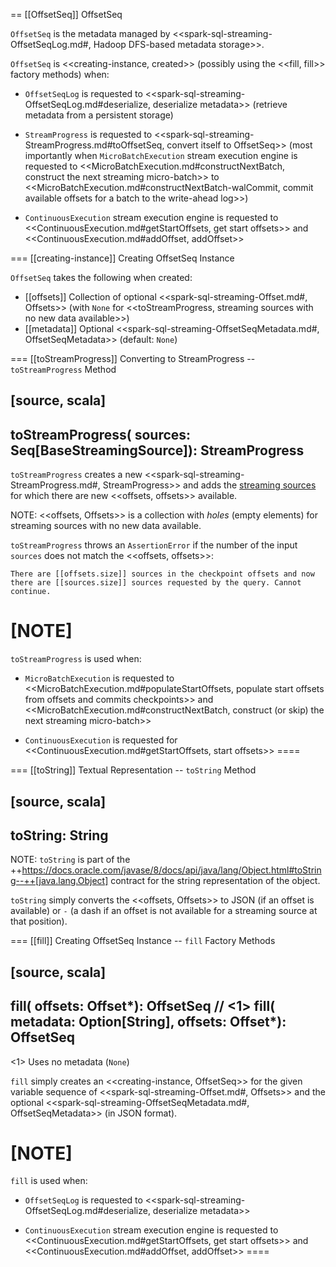 == [[OffsetSeq]] OffsetSeq

`OffsetSeq` is the metadata managed by <<spark-sql-streaming-OffsetSeqLog.md#, Hadoop DFS-based metadata storage>>.

`OffsetSeq` is <<creating-instance, created>> (possibly using the <<fill, fill>> factory methods) when:

* `OffsetSeqLog` is requested to <<spark-sql-streaming-OffsetSeqLog.md#deserialize, deserialize metadata>> (retrieve metadata from a persistent storage)

* `StreamProgress` is requested to <<spark-sql-streaming-StreamProgress.md#toOffsetSeq, convert itself to OffsetSeq>> (most importantly when `MicroBatchExecution` stream execution engine is requested to <<MicroBatchExecution.md#constructNextBatch, construct the next streaming micro-batch>> to <<MicroBatchExecution.md#constructNextBatch-walCommit, commit available offsets for a batch to the write-ahead log>>)

* `ContinuousExecution` stream execution engine is requested to <<ContinuousExecution.md#getStartOffsets, get start offsets>> and <<ContinuousExecution.md#addOffset, addOffset>>

=== [[creating-instance]] Creating OffsetSeq Instance

`OffsetSeq` takes the following when created:

* [[offsets]] Collection of optional <<spark-sql-streaming-Offset.md#, Offsets>> (with `None` for <<toStreamProgress, streaming sources with no new data available>>)
* [[metadata]] Optional <<spark-sql-streaming-OffsetSeqMetadata.md#, OffsetSeqMetadata>> (default: `None`)

=== [[toStreamProgress]] Converting to StreamProgress -- `toStreamProgress` Method

[source, scala]
----
toStreamProgress(
  sources: Seq[BaseStreamingSource]): StreamProgress
----

`toStreamProgress` creates a new <<spark-sql-streaming-StreamProgress.md#, StreamProgress>> and adds the [streaming sources](Source.md) for which there are new <<offsets, offsets>> available.

NOTE: <<offsets, Offsets>> is a collection with _holes_ (empty elements) for streaming sources with no new data available.

`toStreamProgress` throws an `AssertionError` if the number of the input `sources` does not match the <<offsets, offsets>>:

```
There are [[offsets.size]] sources in the checkpoint offsets and now there are [[sources.size]] sources requested by the query. Cannot continue.
```

[NOTE]
====
`toStreamProgress` is used when:

* `MicroBatchExecution` is requested to <<MicroBatchExecution.md#populateStartOffsets, populate start offsets from offsets and commits checkpoints>> and <<MicroBatchExecution.md#constructNextBatch, construct (or skip) the next streaming micro-batch>>

* `ContinuousExecution` is requested for <<ContinuousExecution.md#getStartOffsets, start offsets>>
====

=== [[toString]] Textual Representation -- `toString` Method

[source, scala]
----
toString: String
----

NOTE: `toString` is part of the ++https://docs.oracle.com/javase/8/docs/api/java/lang/Object.html#toString--++[java.lang.Object] contract for the string representation of the object.

`toString` simply converts the <<offsets, Offsets>> to JSON (if an offset is available) or `-` (a dash if an offset is not available for a streaming source at that position).

=== [[fill]] Creating OffsetSeq Instance -- `fill` Factory Methods

[source, scala]
----
fill(
  offsets: Offset*): OffsetSeq // <1>
fill(
  metadata: Option[String],
  offsets: Offset*): OffsetSeq
----
<1> Uses no metadata (`None`)

`fill` simply creates an <<creating-instance, OffsetSeq>> for the given variable sequence of <<spark-sql-streaming-Offset.md#, Offsets>> and the optional <<spark-sql-streaming-OffsetSeqMetadata.md#, OffsetSeqMetadata>> (in JSON format).

[NOTE]
====
`fill` is used when:

* `OffsetSeqLog` is requested to <<spark-sql-streaming-OffsetSeqLog.md#deserialize, deserialize metadata>>

* `ContinuousExecution` stream execution engine is requested to <<ContinuousExecution.md#getStartOffsets, get start offsets>> and <<ContinuousExecution.md#addOffset, addOffset>>
====
